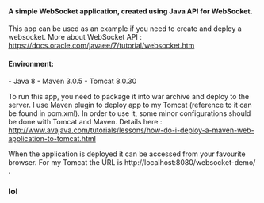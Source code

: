 <h4>A simple WebSocket application, created using Java API for WebSocket.</h4>

This app can be used as an example if you need to create and deploy a websocket.
More about WebSocket API : https://docs.oracle.com/javaee/7/tutorial/websocket.htm


<h4>Environment:</h4>
- Java 8
- Maven 3.0.5
- Tomcat 8.0.30

To run this app, you need to package it into war archive
and deploy to the server. I use Maven plugin to deploy
app to my Tomcat (reference to it can be found in pom.xml).
In order to use it, some minor configurations should be done
with Tomcat and Maven. Details here :
http://www.avajava.com/tutorials/lessons/how-do-i-deploy-a-maven-web-application-to-tomcat.html

When the application is deployed it can be accessed from your favourite browser.
For my Tomcat the URL is http://localhost:8080/websocket-demo/ .

<h3>lol</h3>
